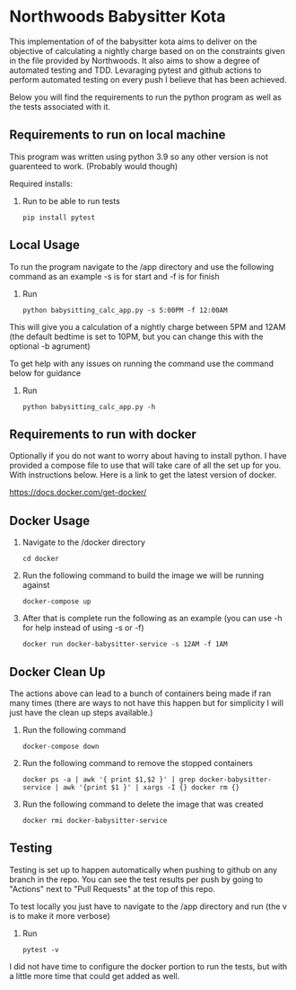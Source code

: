 # Northwoods Babysitter Kota

This implementation of of the babysitter kota aims to deliver on the objective of calculating a nightly charge based on on the constraints given in the file provided by Northwoods. It also aims to show a degree of automated testing and TDD. Levaraging pytest and github actions to perform automated testing on every push I believe that has been achieved. 

Below you will find the requirements to run the python program as well as the tests associated with it. 

## Requirements to run on local machine

This program was written using python 3.9 so any other version is not guarenteed to work. (Probably would though)

Required installs:
1. Run to be able to run tests
    ```
    pip install pytest
    ```

## Local Usage

To run the program navigate to the /app directory and use the following command as an example -s is for start and -f is for finish
1. Run
    ```
    python babysitting_calc_app.py -s 5:00PM -f 12:00AM
    ```

This will give you a calculation of a nightly charge between 5PM and 12AM (the default bedtime is set to 10PM, but you can change this with the optional -b agrument)

To get help with any issues on running the command use the command below for guidance
1. Run
    ```
    python babysitting_calc_app.py -h
    ```

## Requirements to run with docker

Optionally if you do not want to worry about having to install python. I have provided a compose file to use that will take care of all the set up for you. With instructions below. Here is a link to get the latest version of docker. 

https://docs.docker.com/get-docker/

## Docker Usage

1. Navigate to the /docker directory
    ```
    cd docker
    ```

2. Run the following command to build the image we will be running against
    ```
    docker-compose up
    ```

3. After that is complete run the following as an example (you can use -h for help instead of using -s or -f)
    ```
    docker run docker-babysitter-service -s 12AM -f 1AM
    ```

## Docker Clean Up

The actions above can lead to a bunch of containers being made if ran many times (there are ways to not have this happen but for simplicity I will just have the clean up steps available.)

1. Run the following command
    ```
    docker-compose down
    ```
2. Run the following command to remove the stopped containers
    ```
    docker ps -a | awk '{ print $1,$2 }' | grep docker-babysitter-service | awk '{print $1 }' | xargs -I {} docker rm {}
    ```
3. Run the following command to delete the image that was created
    ```
    docker rmi docker-babysitter-service
    ```

## Testing

Testing is set up to happen automatically when pushing to github on any branch in the repo. You can see the test results per push by going to "Actions" next to "Pull Requests" at the top of this repo.

To test locally you just have to navigate to the /app directory and run (the v is to make it more verbose)
1. Run
    ```
    pytest -v
    ```

I did not have time to configure the docker portion to run the tests, but with a little more time that could get added as well.

